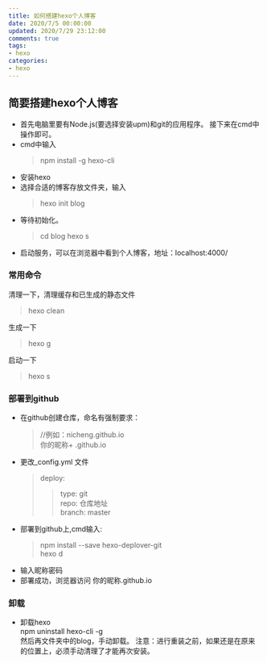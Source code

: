```yaml
---
title: 如何搭建hexo个人博客
date: 2020/7/5 00:00:00
updated: 2020/7/29 23:12:00
comments: true
tags: 
- hexo
categories: 
- hexo
---
```

## 简要搭建hexo个人博客
* 首先电脑里要有Node.js(要选择安装upm)和git的应用程序。
接下来在cmd中操作即可。
* cmd中输入
    >npm install -g hexo-cli
* 安装hexo  
* 选择合适的博客存放文件夹，输入
    >hexo init blog 
* 等待初始化。
    >cd blog
    >hexo s
* 启动服务，可以在浏览器中看到个人博客，地址：localhost:4000/


### 常用命令
清理一下，清理缓存和已生成的静态文件
 > hexo clean

生成一下
 > hexo g  

启动一下
 > hexo s


### 部署到github
* 在github创建仓库，命名有强制要求：
	>//例如：nicheng.github.io  
    >你的昵称+  .github.io
* 更改_config.yml 文件
    >deploy:
    >>type: git   
	>>repo: 仓库地址  
    >>branch: master
* 部署到github上,cmd输入:
	>npm install --save hexo-deplover-git  
    >hexo d
* 输入昵称密码
* 部署成功，浏览器访问 你的昵称.github.io



### 卸载
* 卸载hexo  
	npm uninstall hexo-cli -g    
然后再文件夹中的blog，手动卸载。
注意：进行重装之前，如果还是在原来的位置上，必须手动清理了才能再次安装。






